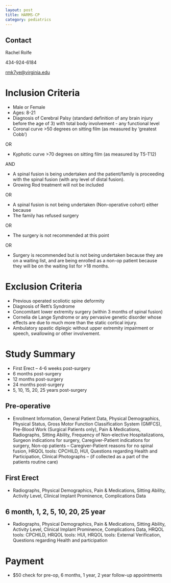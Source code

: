 ```yaml
---
layout: post
title: HARMS-CP
category: pediatrics
---
```


## Contact

Rachel Rolfe

434-924-6184

rmk7ye@virginia.edu

# Inclusion Criteria

-	Male or Female
-	Ages: 8-21
-	Diagnosis of Cerebral Palsy (standard definition of any brain injury before the age of 3) with total body involvement - any functional level
- Coronal curve >50 degrees on sitting film (as measured by ‘greatest Cobb’)

OR 

- Kyphotic curve >70 degrees on sitting film (as measured by T5-T12)

AND 

- A spinal fusion is being undertaken and the patient/family is proceeding with the
spinal fusion (with any level of distal fusion).
- Growing Rod treatment will not be included

OR 

- A spinal fusion is not being undertaken (Non-operative cohort) either because
- The family has refused surgery

OR

- The surgery is not recommended at this point

OR

- Surgery is recommended but is not being undertaken because they are on a
waiting list, and are being enrolled as a non-op patient because they will be
on the waiting list for >18 months.

# Exclusion Criteria

-	Previous operated scoliotic spine deformity
-	Diagnosis of Rett’s Syndrome
-	Concomitant lower extremity surgery (within 3 months of spinal fusion)
-	Cornelia de Lange Syndrome or any pervasive genetic disorder whose effects are
due to much more than the static cortical injury.
-	Ambulatory spastic diplegic without upper extremity impairment or speech,
swallowing or other involvement.

# Study Summary

-	First Erect – 4-6 weeks post-surgery
-	6 months post-surgery
-	12 months post-surgery
-	24 months post-surgery
-	5, 10, 15, 20, 25 years post-surgery

## Pre-operative

- Enrollment Information, General Patient Data, Physical Demographics, Physical Status, Gross Motor Function Classification System (GMFCS), Pre-Blood Work (Surgical Patients only), Pain & Medications, Radiographs, Sitting Ability, Frequency of Non-elective Hospitalizations, Surgeon indications for surgery, Caregiver-Patient indications for surgery, Non-op patients – Caregiver-Patient reasons for no spinal fusion, HRQOL tools: CPCHILD, HUI, Questions regarding Health and Participation, Clinical Photographs – (if collected as a part of the patients routine care)

## First Erect

- Radiographs, Physical Demographics, Pain & Medications, Sitting Ability, Activity Level, Clinical Implant Prominence, Complications Data

## 6 month, 1, 2, 5, 10, 20, 25 year

- Radiographs, Physical Demographics, Pain & Medications, Sitting Ability, Activity Level, Clinical Implant Prominence, Complications Data, HRQOL tools: CPCHILD, HRQOL tools: HUI, HRQOL tools: External Verification, Questions regarding Health and participation

# Payment
-	$50 check for pre-op, 6 months, 1 year, 2 year follow-up appointments
